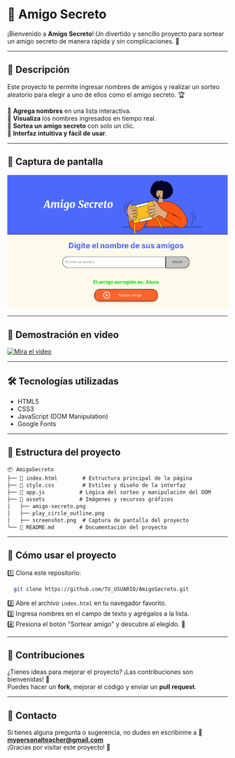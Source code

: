 # 🎁 Amigo Secreto

¡Bienvenido a **Amigo Secreto**! Un divertido y sencillo proyecto para sortear un amigo secreto de manera rápida y sin complicaciones. 🎉

---

## 📜 Descripción

Este proyecto te permite ingresar nombres de amigos y realizar un sorteo aleatorio para elegir a uno de ellos como el amigo secreto. 🏆

🔹 **Agrega nombres** en una lista interactiva.  
🔹 **Visualiza** los nombres ingresados en tiempo real.  
🔹 **Sortea un amigo secreto** con solo un clic.  
🔹 **Interfaz intuitiva y fácil de usar**.  

---

## 🚀 Captura de pantalla

![Captura de pantalla del proyecto](assets/screenshot.png)

---

## 🎥 Demostración en video

[![Mira el video](https://img.youtube.com/vi/VIDEO_ID/maxresdefault.jpg)](https://www.youtube.com/watch?v=VIDEO_ID)

---

## 🛠️ Tecnologías utilizadas

- HTML5
- CSS3
- JavaScript (DOM Manipulation)
- Google Fonts

---

## 📂 Estructura del proyecto

```
📦 AmigoSecreto
├── 📄 index.html        # Estructura principal de la página
├── 🎨 style.css         # Estilos y diseño de la interfaz
├── 🚀 app.js           # Lógica del sorteo y manipulación del DOM
├── 📂 assets           # Imágenes y recursos gráficos
│   ├── amigo-secreto.png
│   ├── play_circle_outline.png
│   ├── screenshot.png  # Captura de pantalla del proyecto
└── 📄 README.md        # Documentación del proyecto
```

---

## 🎯 Cómo usar el proyecto

1️⃣ Clona este repositorio:
```sh
  git clone https://github.com/TU_USUARIO/AmigoSecreto.git
```

2️⃣ Abre el archivo `index.html` en tu navegador favorito.  
3️⃣ Ingresa nombres en el campo de texto y agrégalos a la lista.  
4️⃣ Presiona el botón "Sortear amigo" y descubre al elegido. 🎲

---

## 📢 Contribuciones

¿Tienes ideas para mejorar el proyecto? ¡Las contribuciones son bienvenidas! 🎊  
Puedes hacer un **fork**, mejorar el código y enviar un **pull request**.

---

## 📧 Contacto

Si tienes alguna pregunta o sugerencia, no dudes en escribirme a 📩 **mypersonalteacher@gmail.com**  
¡Gracias por visitar este proyecto! 💖
